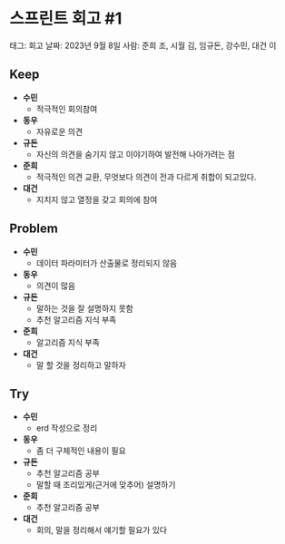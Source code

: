 # 스프린트 회고 #1

태그: 회고
날짜: 2023년 9월 8일
사람: 준희 조, 시월 김, 임규돈, 강수민, 대건 이

## Keep

- **수민**
    - 적극적인 회의참여
- **동우**
    - 자유로운 의견
- **규돈**
    - 자신의 의견을 숨기지 않고 이야기하여 발전해 나아가려는 점
- **준희**
    - 적극적인 의견 교환, 무엇보다 의견이 전과 다르게 취합이 되고있다.
- **대건**
    - 지치지 않고 열정을 갖고 회의에 참여

## Problem

- **수민**
    - 데이터 파라미터가 산출물로 정리되지 않음
- **동우**
    - 의견이 많음
- **규돈**
    - 말하는 것을 잘 설명하지 못함
    - 추천 알고리즘 지식 부족
- **준희**
    - 알고리즘 지식 부족
- **대건**
    - 말 할 것을 정리하고 말하자

## Try

- **수민**
    - erd 작성으로 정리
- **동우**
    - 좀 더 구체적인 내용이 필요
- **규돈**
    - 추천 알고리즘 공부
    - 말할 때 조리있게(근거에 맞추어) 설명하기
- **준희**
    - 추천 알고리즘 공부
- **대건**
    - 회의, 말을 정리해서 얘기할 필요가 있다